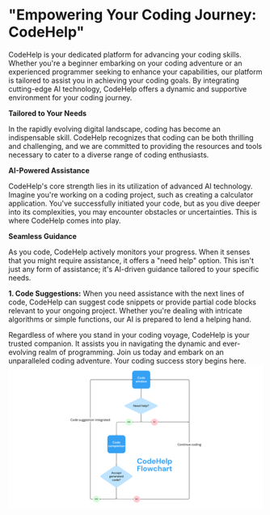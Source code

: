 # "Empowering Your Coding Journey: CodeHelp"

CodeHelp is your dedicated platform for advancing your coding skills. Whether you're a beginner embarking on your coding adventure or an experienced programmer seeking to enhance your capabilities, our platform is tailored to assist you in achieving your coding goals. By integrating cutting-edge AI technology, CodeHelp offers a dynamic and supportive environment for your coding journey.

**Tailored to Your Needs**

In the rapidly evolving digital landscape, coding has become an indispensable skill. CodeHelp recognizes that coding can be both thrilling and challenging, and we are committed to providing the resources and tools necessary to cater to a diverse range of coding enthusiasts.

**AI-Powered Assistance**

CodeHelp's core strength lies in its utilization of advanced AI technology. Imagine you're working on a coding project, such as creating a calculator application. You've successfully initiated your code, but as you dive deeper into its complexities, you may encounter obstacles or uncertainties. This is where CodeHelp comes into play.

**Seamless Guidance**

As you code, CodeHelp actively monitors your progress. When it senses that you might require assistance, it offers a "need help" option. This isn't just any form of assistance; it's AI-driven guidance tailored to your specific needs.

**1. Code Suggestions:** When you need assistance with the next lines of code, CodeHelp can suggest code snippets or provide partial code blocks relevant to your ongoing project. Whether you're dealing with intricate algorithms or simple functions, our AI is prepared to lend a helping hand.

Regardless of where you stand in your coding voyage, CodeHelp is your trusted companion. It assists you in navigating the dynamic and ever-evolving realm of programming. Join us today and embark on an unparalleled coding adventure. Your coding success story begins here.
![Workflow diagram](images/Flowchart.png)
